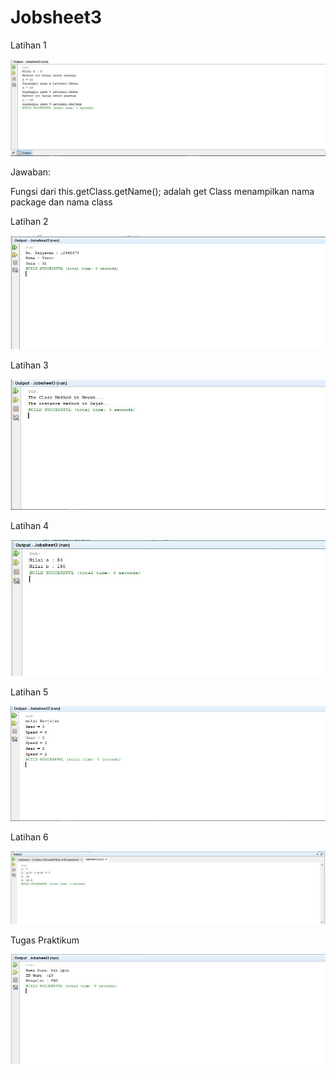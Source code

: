 # Jobsheet3

Latihan 1

![alt text](https://github.com/akuian/Jobsheet3/blob/master/Latihan1.JPG)

Jawaban:

Fungsi dari this.getClass.getName(); adalah get Class menampilkan nama package dan nama class

Latihan 2

![alt text](https://github.com/akuian/Jobsheet3/blob/master/Latihan2.JPG)


Latihan 3

![alt text](https://github.com/akuian/Jobsheet3/blob/master/Latihan3.JPG)

Latihan 4

![alt text](https://github.com/akuian/Jobsheet3/blob/master/Latihan4.JPG)

Latihan 5

![alt text](https://github.com/akuian/Jobsheet3/blob/master/Latihan5.JPG)

Latihan 6

![alt text](https://github.com/akuian/Jobsheet3/blob/master/Latihan6.JPG)

Tugas Praktikum

![alt text](https://github.com/akuian/Jobsheet3/blob/master/TugasPraktikum.JPG)
